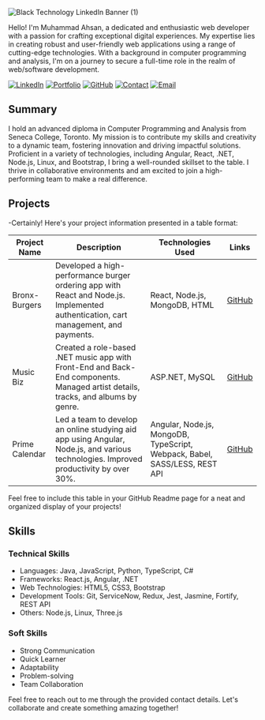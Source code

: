 ![Black Technology LinkedIn Banner (1)](https://github.com/mahsan15/mahsan15/assets/82739557/602899f3-4d64-4405-aa9b-3ae7eec4286a)


Hello! I'm Muhammad Ahsan, a dedicated and enthusiastic web developer with a passion for crafting exceptional digital experiences. My expertise lies in creating robust and user-friendly web applications using a range of cutting-edge technologies. With a background in computer programming and analysis, I'm on a journey to secure a full-time role in the realm of web/software development. 

[![LinkedIn](https://img.shields.io/badge/LinkedIn-Connect-blue)](https://linkedin.com/in/m-ahsan01)
[![Portfolio](https://img.shields.io/badge/Portfolio-Visit%20Here-green)](https://ahsan-webcv.netlify.app)
[![GitHub](https://img.shields.io/badge/GitHub-Check%20Out%20My%20Repos-orange)](https://github.com/mahsan15)
[![Contact](https://img.shields.io/badge/Contact-Reach%20Out%20to%20Me-red)](tel:+16478363077)
[![Email](https://img.shields.io/badge/Email-Send%20Me%20an%20Email-yellow)](mailto:ahsant2709@gmail.com)


## Summary

I hold an advanced diploma in Computer Programming and Analysis from Seneca College, Toronto. My mission is to contribute my skills and creativity to a dynamic team, fostering innovation and driving impactful solutions. Proficient in a variety of technologies, including Angular, React, .NET, Node.js, Linux, and Bootstrap, I bring a well-rounded skillset to the table. I thrive in collaborative environments and am excited to join a high-performing team to make a real difference.


## Projects

-Certainly! Here's your project information presented in a table format:

| Project Name          | Description                                                                                             | Technologies Used                                                        | Links                                           |
|-----------------------|---------------------------------------------------------------------------------------------------------|--------------------------------------------------------------------------|-------------------------------------------------|
| Bronx-Burgers         | Developed a high-performance burger ordering app with React and Node.js. Implemented authentication, cart management, and payments. | React, Node.js, MongoDB, HTML                                           | [GitHub](bronxburger-production.up.railway.app/) |
| Music Biz             | Created a role-based .NET music app with Front-End and Back-End components. Managed artist details, tracks, and albums by genre.      | ASP.NET, MySQL                                                           | [GitHub](muhammadahsan01-001-site1.dtempurl.com/) |
| Prime Calendar        | Led a team to develop an online studying aid app using Angular, Node.js, and various technologies. Improved productivity by over 30%.   | Angular, Node.js, MongoDB, TypeScript, Webpack, Babel, SASS/LESS, REST API | [GitHub](fascinating-meringue-45e4dd.netlify.app/) |

Feel free to include this table in your GitHub Readme page for a neat and organized display of your projects!

## Skills

### Technical Skills

- Languages: Java, JavaScript, Python, TypeScript, C#
- Frameworks: React.js, Angular, .NET
- Web Technologies: HTML5, CSS3, Bootstrap
- Development Tools: Git, ServiceNow, Redux, Jest, Jasmine, Fortify, REST API
- Others: Node.js, Linux, Three.js

### Soft Skills

- Strong Communication
- Quick Learner
- Adaptability
- Problem-solving
- Team Collaboration

Feel free to reach out to me through the provided contact details. Let's collaborate and create something amazing together!
